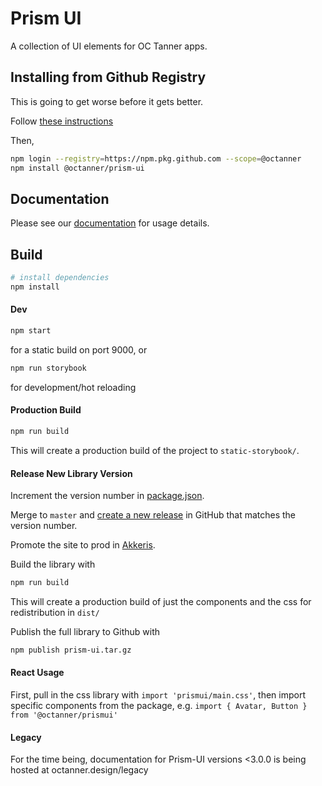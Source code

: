 # Prism UI

A collection of UI elements for OC Tanner apps.

## Installing from Github Registry

This is going to get worse before it gets better.

Follow [these instructions](https://help.github.com/en/articles/configuring-npm-for-use-with-github-package-registry#authenticating-to-github-package-registry)

Then,

```bash
npm login --registry=https://npm.pkg.github.com --scope=@octanner
npm install @octanner/prism-ui
```

## Documentation

Please see our [documentation](https://octanner.design) for usage details.

## Build

```bash
# install dependencies
npm install
```

#### Dev

```bash
npm start
```

for a static build on port 9000, or

```bash
npm run storybook
```

for development/hot reloading

#### Production Build

```bash
npm run build
```

This will create a production build of the project to `static-storybook/`.

#### Release New Library Version

Increment the version number in [package.json](package.json).

Merge to `master` and [create a new release](https://github.com/octanner/prism-ui/releases/new) in GitHub that matches the version number.

Promote the site to prod in [Akkeris](https://akkeris.octanner.io/pipelines/13cf7599-59de-4149-b554-1afe079df688).

Build the library with

```bash
npm run build
```

This will create a production build of just the components and the css for redistribution in `dist/`

Publish the full library to Github with

```bash
npm publish prism-ui.tar.gz
```

#### React Usage

First, pull in the css library with `import 'prismui/main.css'`, then import specific components from the package, e.g. `import { Avatar, Button } from '@octanner/prismui'`

#### Legacy

For the time being, documentation for Prism-UI versions <3.0.0 is being hosted at octanner.design/legacy

